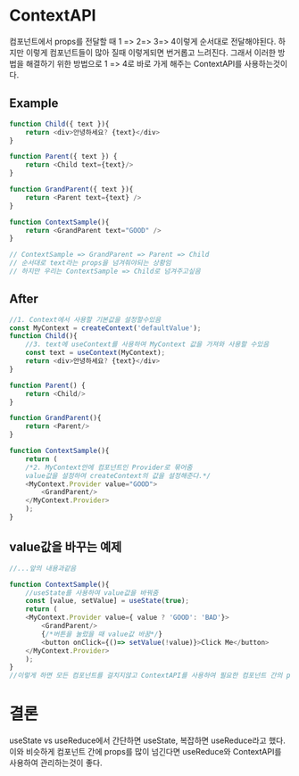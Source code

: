 # ContextAPI
컴포넌트에서 props를 전달할 때 1 => 2=> 3=> 4이렇게 순서대로 전달해야된다. 하지만 이렇게 컴포넌트들이 많아 질때 이렇게되면 번거롭고 느려진다. 그래서 이러한 방법을 해결하기 위한 방법으로 1 => 4로 바로 가게 해주는 ContextAPI를 사용하는것이다. 

## Example
```javascript
function Child({ text }){
    return <div>안녕하세요? {text}</div>
}

function Parent({ text }) {
    return <Child text={text}/>
}

function GrandParent({ text }){
    return <Parent text={text} />
}

function ContextSample(){
    return <GrandParent text="GOOD" />
}

// ContextSample => GrandParent => Parent => Child
// 순서대로 text라는 props을 넘겨줘야되는 상황임
// 하지만 우리는 ContextSample => Child로 넘겨주고싶음

```
## After
```javascript  
//1. Context에서 사용할 기본값을 설정할수있음
const MyContext = createContext('defaultValue');
function Child(){
    //3. text에 useContext를 사용하여 MyContext 값을 가져와 사용할 수있음
    const text = useContext(MyContext);
    return <div>안녕하세요? {text}</div>
}

function Parent() {
    return <Child/>
}

function GrandParent(){
    return <Parent/>
}

function ContextSample(){
    return (
    /*2. MyContext안에 컴포넌트인 Provider로 묶어줌 
    value값을 설정하여 createContext의 값을 설정해준다.*/
    <MyContext.Provider value="GOOD">
        <GrandParent/>
    </MyContext.Provider>
    );
}
```

## value값을 바꾸는 예제
```javascript
//...앞의 내용과같음

function ContextSample(){
    //useState를 사용하여 value값을 바꿔줌
    const [value, setValue] = useState(true);
    return (
    <MyContext.Provider value={ value ? 'GOOD': 'BAD'}>
        <GrandParent/>
        {/*버튼을 눌렀을 때 value값 바꿈*/}
        <button onClick={()=> setValue(!value)}>Click Me</button>
    </MyContext.Provider>
    );
}
//이렇게 하면 모든 컴포넌트를 걸치지않고 ContextAPI를 사용하여 필요한 컴포넌트 간의 props를 전달하게 된다.
```

# 결론
useState vs useReduce에서 간단하면 useState, 복잡하면 useReduce라고 했다. 이와 비슷하게 컴포넌트 간에 props를 많이 넘긴다면 useReduce와 ContextAPI를 사용하여 관리하는것이 좋다.
